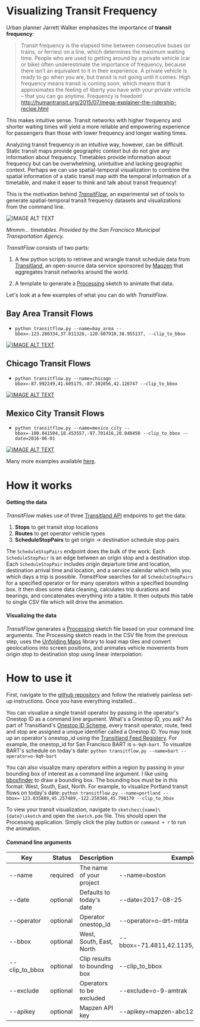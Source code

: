 # Visualizing Transit Frequency

Urban planner Jarrett Walker emphasizes the importance of **transit frequency**:

> Transit frequency is the elapsed time between consecutive buses (or trains, or ferries) on a line, which determines the maximum waiting time.  People who are used to getting around by a private vehicle (car or bike) often underestimate the importance of frequency, because there isn’t an equivalent to it in their experience.  A private vehicle is ready to go when you are, but transit is not going until it comes.  High frequency means transit is coming soon, which means that it approximates the feeling of liberty you have with your private vehicle – that you can go anytime.  Frequency is freedom! http://humantransit.org/2015/07/mega-explainer-the-ridership-recipe.html

This makes intuitive sense. Transit networks with higher frequency and shorter waiting times will yield a more reliable and empowering experience for passengers than those with lower frequency and longer waiting times.

Analyzing transit frequency in an intuitive way, however, can be difficult. Static transit maps provide geographic context but do not give any information about frequency. Timetables provide information about frequency but can be overwhelming, unintuitive and lacking geographic context. Perhaps we can use spatial-temporal visualization to combine the spatial information of a static transit map with the temporal information of a timetable, and make it easer to think and talk about transit frequency!

This is the motivation behind *[TransitFlow](https://github.com/transitland/transitland-processing-animation)*, an experimental set of tools to generate spatial-temporal transit frequency datasets and visualizations from the command line.

![IMAGE ALT TEXT](http://i.imgur.com/cMDfgkQ.png)

*Mmmm... timetables. Provided by the San Francisco Municipal Transportation Agency.*

*TransitFlow* consists of two parts:
  1) A few python scripts to retrieve and wrangle transit schedule data from [Transitland](https://transit.land/), an open-source data service sponsored by [Mapzen](https://mapzen.com/) that aggregates transit networks around the world.

  2) A template to generate a [Processing](https://processing.org/) sketch to animate that data.

Let's look at a few examples of what you can do with *TransitFlow*.

## Bay Area Transit Flows

- `python transitflow.py --name=bay_area --bbox=-123.280334,37.011326,-120.607910,38.955137, --clip_to_bbox`

[![IMAGE ALT TEXT](http://i.imgur.com/ol8rMTM.png)](https://vimeo.com/226987064 "Bay Area Transit Flows")

## Chicago Transit Flows

- `python transitflow.py --name=chicago --bbox=-87.992249,41.605175,-87.302856,42.126747 --clip_to_bbox`

[![IMAGE ALT TEXT](http://i.imgur.com/pH7AwgB.png)](https://vimeo.com/230857619 "Chicago Transit Flows")

## Mexico City Transit Flows

- `python transitflow.py --name=mexico_city --bbox=-100.041504,18.453557,-97.701416,20.040450 --clip_to_bbox --date=2016-06-01`

[![IMAGE ALT TEXT](http://i.imgur.com/OAAXmAY.png)](https://vimeo.com/231107441 "Mexico City Transit Flows")

Many more examples available [here](https://vimeopro.com/willgeary/transit-flows).

# How it works

#### Getting the data

*TransitFlow* makes use of three [Transitland API](https://transit.land/documentation/datastore/api-endpoints.html) endpoints to get the data:

1) **Stops** to get transit stop locations
2) **Routes** to get operator vehicle types
3) **ScheduleStopPairs** to get origin -> destination schedule stop pairs

The `ScheduleStopPairs` endpoint does the bulk of the work. Each `ScheduleStopPair` is an edge between an origin stop and a destination stop. Each `ScheduleStopPair` includes origin departure time and location, destination arrival time and location, and a service calendar which tells you which days a trip is possible. *TransitFlow* searches for all `ScheduleStopPairs` for a specified operator or for many operators within a specified bounding box. It then does some data cleaning, calculates trip durations and bearings, and concatenates everything into a table. It then outputs this table to single CSV file which will drive the animation.

#### Visualizing the data

*TransitFlow* generates a [Processing](https://processing.org/) sketch file based on your command line arguments.
The Processing sketch reads in the CSV file from the previous step, uses the [Unfolding Maps](http://unfoldingmaps.org/) library to load map tiles and convert geolocations into screen positions, and animates vehicle movements from origin stop to destination stop using linear interpolation.

# How to use it

First, navigate to the [github repository](https://github.com/transitland/transitland-processing-animation) and follow the relatively painless set-up instructions. Once you have everything installed...

You can visualize a single transit operator by passing in the operator's Onestop ID as a command line argument. What's a Onestop ID, you ask? As part of Transitland's [Onestop ID  Scheme](https://transit.land/documentation/onestop-id-scheme/), every transit operator, route, feed and stop are assigned a unique identifier called a Onestop ID. You may look up an operator's onestop_id using the [Transitland Feed Registery](https://transit.land/feed-registry/). For example, the onestop_id for San Francisco BART is `o-9q9-bart`. To visualize BART's schedule on today's date: `python transitflow.py --name=bart --operator=o-9q9-bart`

You can also visualize many operators within a region by passing in your bounding box of interest as a command line argument. I like using [bboxfinder](http://bboxfinder.com/) to draw a bounding box. The bounding box must be in this format: West, South, East, North. For example, to visualize Portland transit flows on today's date:  `python transitflow.py --name=portland --bbox=-123.035889,45.257489,-122.250366,45.798170 --clip_to_bbox`

To view your transit visualization, navigate to `sketches\{name}\{date}\sketch` and open the `sketch.pde` file. This should open the Processing application. Simply click the play button or `command + r` to run the animation.

#### Command line arguments

**Key**|**Status**|**Description**|**Example**
-----|-----|-----|-----
--name|required|The name of your project|--name=boston
--date|optional|Defaults to today's date|--date=2017-08-25
--operator|optional|Operator onestop_id|--operator=o-drt-mbta
--bbox|optional|West, South, East, North| --bbox=-71.4811,42.1135,-70.6709,42.6157
--clip\_to\_bbox|optional|Clip results to bounding box|--clip\_to\_bbox
--exclude|optional|Operators to be excluded|--exclude=o-9-amtrak
--apikey|optional|Mapzen API key|--apikey=mapzen-abc1234
